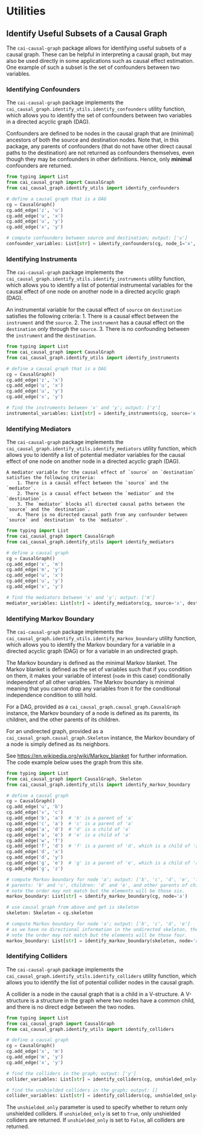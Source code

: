 # Utilities

## Identify Useful Subsets of a Causal Graph

The `cai-causal-graph` package allows for identifying useful subsets of a causal graph. These can be helpful in
interpreting a causal graph, but may also be used directly in some applications such as causal effect estimation. One
example of such a subset is the set of confounders between two variables.

### Identifying Confounders

The `cai-causal-graph` package implements the `cai_causal_graph.identify_utils.identify_confounders` utility function,
which allows you to identify the set of confounders between two variables in a directed acyclic graph (DAG).

Confounders are defined to be nodes in the causal graph that are (minimal) ancestors of both the source and destination
nodes. Note that, in this package, any parents of confounders (that do not have other direct causal paths to the
destination) are not returned as confounders themselves, even though they may be confounders in other definitions.
Hence, only **minimal** confounders are returned.

```python
from typing import List
from cai_causal_graph import CausalGraph
from cai_causal_graph.identify_utils import identify_confounders

# define a causal graph that is a DAG
cg = CausalGraph()
cg.add_edge('z', 'u')
cg.add_edge('u', 'x')
cg.add_edge('u', 'y')
cg.add_edge('x', 'y')

# compute confounders between source and destination; output: ['u']
confounder_variables: List[str] = identify_confounders(cg, node_1='x', node_2='y')
```

### Identifying Instruments

The `cai-causal-graph` package implements the `cai_causal_graph.identify_utils.identify_instruments` utility function,
which allows you to identify a list of potential instrumental variables for the causal effect of one node on another
node in a directed acyclic graph (DAG).

An instrumental variable for the causal effect of `source` on `destination` satisfies the following criteria:
    1. There is a causal effect between the `instrument` and the `source`.
    2. The `instrument` has a causal effect on the `destination` _only_ through the `source`.
    3. There is no confounding between the `instrument` and the `destination`.

```python
from typing import List
from cai_causal_graph import CausalGraph
from cai_causal_graph.identify_utils import identify_instruments

# define a causal graph that is a DAG
cg = CausalGraph()
cg.add_edge('z', 'x')
cg.add_edge('u', 'x')
cg.add_edge('u', 'y')
cg.add_edge('x', 'y')

# find the instruments between 'x' and 'y'; output: ['z']
instrumental_variables: List[str] = identify_instruments(cg, source='x', destination='y')
```

### Identifying Mediators

The `cai-causal-graph` package implements the `cai_causal_graph.identify_utils.identify_mediators` utility function,
which allows you to identify a list of potential mediator variables for the causal effect of one node on another node
in a directed acyclic graph (DAG).

    A mediator variable for the causal effect of `source` on `destination` satisfies the following criteria:
        1. There is a causal effect between the `source` and the `mediator`.
        2. There is a causal effect between the `mediator` and the `destination`.
        3. The `mediator` blocks all directed causal paths between the `source` and the `destination`.
        4. There is no directed causal path from any confounder between `source` and `destination` to the `mediator`.

```python
from typing import List
from cai_causal_graph import CausalGraph
from cai_causal_graph.identify_utils import identify_mediators

# define a causal graph
cg = CausalGraph()
cg.add_edge('x', 'm')
cg.add_edge('m', 'y')
cg.add_edge('u', 'x')
cg.add_edge('u', 'y')
cg.add_edge('x', 'y')

# find the mediators between 'x' and 'y'; output: ['m']
mediator_variables: List[str] = identify_mediators(cg, source='x', destination='y')
```

### Identifying Markov Boundary

The `cai-causal-graph` package implements the `cai_causal_graph.identify_utils.identify_markov_boundary` utility 
function, which allows you to identify the Markov boundary for a variable in a directed acyclic graph (DAG) or for a 
variable in an undirected graph.

The Markov boundary is defined as the minimal Markov blanket. The Markov blanket is defined as the set of variables
such that if you condition on them, it makes your variable of interest (`node` in this case) conditionally independent 
of all other variables. The Markov boundary is minimal meaning that you cannot drop any variables from it for the 
conditional independence condition to still hold.

For a DAG, provided as a `cai_causal_graph.causal_graph.CausalGraph` instance, the Markov boundary of a node is defined 
as its parents, its children, and the other parents of its children.

For an undirected graph, provided as a `cai_causal_graph.causal_graph.Skeleton` instance, the Markov boundary of a 
node is simply defined as its neighbors.

See https://en.wikipedia.org/wiki/Markov_blanket for further information. The code example below uses the graph 
from this site.

```python
from typing import List
from cai_causal_graph import CausalGraph, Skeleton
from cai_causal_graph.identify_utils import identify_markov_boundary

# define a causal graph
cg = CausalGraph()
cg.add_edge('u', 'b')
cg.add_edge('v', 'c')
cg.add_edge('b', 'a')  # 'b' is a parent of 'a'
cg.add_edge('c', 'a')  # 'c' is a parent of 'a'
cg.add_edge('a', 'd')  # 'd' is a child of 'a'
cg.add_edge('a', 'e')  # 'e' is a child of 'a'
cg.add_edge('w', 'f')
cg.add_edge('f', 'd')  # 'f' is a parent of 'd', which is a child of 'a'
cg.add_edge('d', 'x')
cg.add_edge('d', 'y')
cg.add_edge('g', 'e')  # 'g' is a parent of 'e', which is a child of 'a'
cg.add_edge('g', 'z')

# compute Markov boundary for node 'a'; output: ['b', 'c', 'd', 'e', 'f', 'g']
# parents: 'b' and 'c', children: 'd' and 'e', and other parents of children are 'f' and 'g'
# note the order may not match but the elements will be those six.
markov_boundary: List[str] = identify_markov_boundary(cg, node='a')

# use causal graph from above and get is skeleton
skeleton: Skeleton = cg.skeleton

# compute Markov boundary for node 'a'; output: ['b', 'c', 'd', 'e']
# as we have no directional information in the undirected skeleton, the neighbors of 'a' are returned.
# note the order may not match but the elements will be those four.
markov_boundary: List[str] = identify_markov_boundary(skeleton, node='a')
```

### Identifying Colliders

The `cai-causal-graph` package implements the `cai_causal_graph.identify_utils.identify_colliders` utility function,
which allows you to identify the list of potential collider nodes in the causal graph.

A collider is a node in the causal graph that is a child in a V-structure. A V-structure is a structure in the graph
where two nodes have a common child, and there is no direct edge between the two nodes.

```python
from typing import List
from cai_causal_graph import CausalGraph
from cai_causal_graph.identify_utils import identify_colliders

# define a causal graph
cg = CausalGraph()
cg.add_edge('x', 'm')
cg.add_edge('m', 'y')
cg.add_edge('x', 'y')

# find the colliders in the graph; output: ['y']
collider_variables: List[str] = identify_colliders(cg, unshielded_only=False)

# find the unshielded colliders in the graph; output: []
collider_variables: List[str] = identify_colliders(cg, unshielded_only=True)
```

The `unshielded_only` parameter is used to specify whether to return only unshielded colliders. If `unshielded_only` 
is set to `True`, only unshielded colliders are returned. If `unshielded_only` is set to `False`, all colliders are 
returned.
